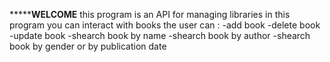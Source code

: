 *************************************WELCOME********************************
this program is an API for managing libraries
in this program you can interact with books
the user can :
-add book
-delete book
-update book
-shearch book by name
-shearch book by author
-shearch book by gender or by publication date